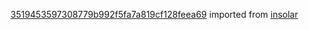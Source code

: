 [3519453597308779b992f5fa7a819cf128feea69](https://github.com/insolar/insolar/commit/3519453597308779b992f5fa7a819cf128feea69) imported from [insolar](https://github.com/insolar/insolar)
